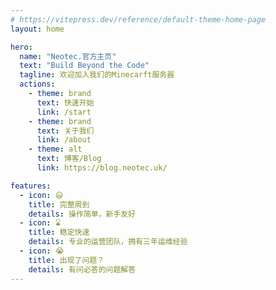 ```yaml
---
# https://vitepress.dev/reference/default-theme-home-page
layout: home

hero:
  name: "Neotec.官方主页"
  text: "Build Beyond the Code"
  tagline: 欢迎加入我们的Minecarft服务器
  actions:
    - theme: brand
      text: 快速开始
      link: /start
    - theme: brand
      text: 关于我们
      link: /about
    - theme: alt
      text: 博客/Blog
      link: https://blog.neotec.uk/

features:
  - icon: 😃
    title: 完整周到
    details: 操作简单，新手友好
  - icon: ⌛️
    title: 稳定快速
    details: 专业的运营团队，拥有三年运维经验
  - icon: 😭
    title: 出现了问题？
    details: 有问必答的问题解答
---
```


